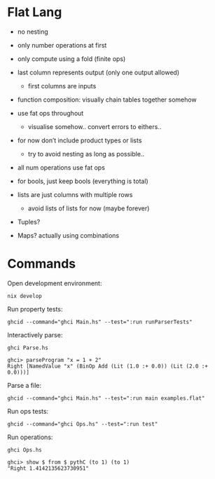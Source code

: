 # Flat Lang

- no nesting
- only number operations at first
- only compute using a fold (finite ops)
- last column represents output (only one output allowed)
    - first columns are inputs
- function composition: visually chain tables together somehow
- use fat ops throughout
    - visualise somehow.. convert errors to eithers..
- for now don’t include product types or lists
    - try to avoid nesting as long as possible..



- all num operations use fat ops
- for bools, just keep bools (everything is total)
- lists are just columns with multiple rows
    - avoid lists of lists for now (maybe forever)
- Tuples?
- Maps?
actually using combinations


# Commands

Open development environment:

`nix develop`

Run property tests:

`ghcid --command="ghci Main.hs" --test=":run runParserTests"`

Interactively parse:

```
ghci Parse.hs

ghci> parseProgram "x = 1 + 2"
Right [NamedValue "x" (BinOp Add (Lit (1.0 :+ 0.0)) (Lit (2.0 :+ 0.0)))]
```

Parse a file:

`ghcid --command="ghci Main.hs" --test=":run main examples.flat"`

Run ops tests:

`ghcid --command="ghci Ops.hs" --test=":run test"`

Run operations:

```
ghci Ops.hs

ghci> show $ from $ pythC (to 1) (to 1)
"Right 1.4142135623730951"
```